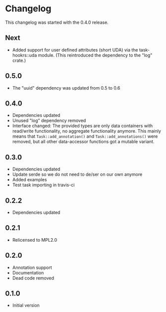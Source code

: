# Changelog

This changelog was started with the 0.4.0 release.

## Next

* Added support for user defined attributes (short UDA) via the task-hookrs::uda module.
  (This reintroduced the dependency to the "log" crate.)

## 0.5.0

* The "uuid" dependency was updated from 0.5 to 0.6

## 0.4.0

* Dependencies updated
* Unused "log" dependency removed
* Interface changed: The provided types are only data containers with
  read/write functionality, no aggregate functionality anymore.
  This mainly means that `Task::add_annotation()` and
  `Task::add_annotations()` were removed, but all other data-accessor
  functions got a mutable variant.

## 0.3.0

* Dependencies updated
* Update serde so we do not need to de/ser on our own anymore
* Added examples
* Test task importing in travis-ci

## 0.2.2

* Dependencies updated

## 0.2.1

* Relicensed to MPL2.0

## 0.2.0

* Annotation support
* Documentation
* Dead code removed

## 0.1.0

* Initial version
